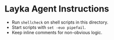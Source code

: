 # Layka Agent Instructions
- Run `shellcheck` on shell scripts in this directory.
- Start scripts with `set -euo pipefail`.
- Keep inline comments for non-obvious logic.
